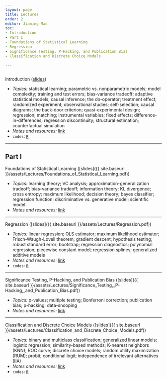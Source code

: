 ```yaml
---
layout: page
title: Lectures
order: 2
editor: Jiaming Mao
toc:
- Introduction
- Part I
- Foundations of Statistical Learning
- Regression
- Significance Testing, P-Hacking, and Publication Bias
- Classification and Discrete Choice Models

---
```


<p style="height: 1px"></p>

<a id="introduction" />

Introduction ([slides]({{site.baseurl}}/assets/Lectures/Data_Analysis_for_Economics_-_Introduction.pdf))
- *Topics:* statistical learning; parametric vs. nonparametric models; model complexity; training and test errors; bias-variance tradeoff; adaptive statistical models; causal inference; the do-operator; treatment effect; randomized experiment; observational studies; self-selection; causal diagrams; the back-door criterion; quasi-experimental design; regression; matching; instrumental variables; fixed effects; difference-in-differences; regression discontinuity; structural estimation; counterfactual simulation
- *Notes and resources:* [link](https://github.com/jiamingmao/data-analysis/tree/master/Materials/Introduction)
- `codes`: [`R`](https://l.xmu.edu.cn/course/view.php?id=9202)

---

<a id="part-I" />

## Part I

<a id="foundations-of-statistical-learning" />

Foundations of Statistical Learning ([slides]({{ site.baseurl }}/assets/Lectures/Foundations_of_Statistical_Learning.pdf))
- *Topics:* learning theory; VC analysis; approximation-generalization tradeoff; bias-variance tradeoff; information theory; KL divergence; cross entropy; maximum likelihood; decision theory; bayes classifier; regression function; discriminative vs. generative model; scientific model
- *Notes and resources:* [link](https://github.com/jiamingmao/data-analysis/blob/master/Materials/Foundations%20of%20Statistical%20Learning)

---

<a id="regression" />

Regression ([slides]({{ site.baseurl }}/assets/Lectures/Regression.pdf)) 
- *Topics:* linear regression; OLS estimator; maximum likelihood estimator; Frisch-Waugh-Lovell theorem; gradient descent; hypothesis testing; robust standard error; bootstrap; regression diagnostics; polynomial regression; piecewise constant model; regression splines; generalized additive models
- *Notes and resources:* [link](https://github.com/jiamingmao/data-analysis/blob/master/Materials/Regression)
- `codes`: [`R`](https://l.xmu.edu.cn/course/view.php?id=9202)

---

<a id="significance-testing-p-hacking-and-publication-bias" />

Significance Testing, P-Hacking, and Publication Bias ([slides]({{ site.baseurl }}/assets/Lectures/Significance_Testing,_P-Hacking,_and_Publication_Bias.pdf)) 
- *Topics:* p-values; multiple testing; Bonferroni correction; publication bias; p-hacking; data-snooping
- *Notes and resources:* [link](https://github.com/jiamingmao/data-analysis/tree/master/Materials/Significance%20Testing%2C%20P-Hacking%2C%20and%20Publication%20Bias)

---

<a id="classification-and-discrete-choice-models" />

Classification and Discrete Choice Models ([slides]({{ site.baseurl }}/assets/Lectures/Classification_and_Discrete_Choice_Models.pdf)) 
- *Topics:* binary and multiclass classification; generalized linear models; logistic regression; similarity-based methods; K-nearest neighbors (KNN); ROC curve; discrete choice models; random utility maximization (RUM); probit; conditional logit; independence of irrelevant alternatives (IIA)
- *Notes and resources:* [link](https://github.com/jiamingmao/data-analysis/tree/master/Materials/Classification%20and%20Discrete%20Choice%20Models)
- `codes`: [`R`](https://l.xmu.edu.cn/course/view.php?id=9202)


